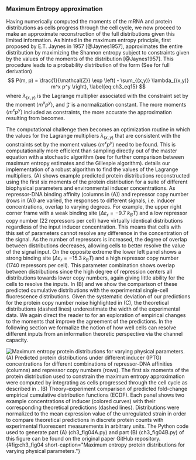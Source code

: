 ### Maximum Entropy approximation

Having numerically computed the moments of the mRNA and protein distributions as
cells progress through the cell cycle, we now proceed to make an approximate
reconstruction of the full distributions given this limited information. As
hinted in the maximum entropy principle, first proposed by E.T. Jaynes in 1957
[@Jaynes1957], approximates the entire distribution by maximizing the Shannon
entropy subject to constraints given by the values of the moments of the
distribution [@Jaynes1957]. This procedure leads to a probability distribution
of the form (See for full derivation)
$$
P(m, p) = \frac{1}{\mathcal{Z}} \exp
\left( - \sum_{(x,y)} \lambda_{(x,y)} m^x p^y \right), 
\label{eq:ch3_eq15}
$$
where $\lambda_{(x,y)}$ is the Lagrange multiplier associated with the
constraint set by the moment $\langle m^x p^y \rangle$, and $\mathcal{Z}$ is a
normalization constant. The more moments $\langle m^x p^y \rangle$ included as
constraints, the more accurate the approximation resulting from becomes.

The computational challenge then becomes an optimization routine in which the
values for the Lagrange multipliers $\lambda_{(x,y)}$ that are consistent with
the constraints set by the moment values $\langle m^x p^y \rangle$ need to be
found. This is computationally more efficient than sampling directly out of the
master equation with a stochastic algorithm (see for further comparison between
maximum entropy estimates and the Gillespie algorithm). details our
implementation of a robust algorithm to find the values of the Lagrange
multipliers. (A) shows example predicted protein distributions reconstructed
using the first six moments of the protein distribution for a suite of different
biophysical parameters and environmental inducer concentrations. As
repressor-DNA binding affinity (columns in (A)) and repressor copy number (rows
in (A)) are varied, the responses to different signals, i.e. inducer
concentrations, overlap to varying degrees. For example, the upper right corner
frame with a weak binding site ($\Delta\varepsilon_r = -9.7 \; k_BT$) and a low
repressor copy number (22 repressors per cell) have virtually identical
distributions regardless of the input inducer concentration. This means that
cells with this set of parameters cannot resolve any difference in the
concentration of the signal. As the number of repressors is increased, the
degree of overlap between distributions decreases, allowing cells to better
resolve the value of the signal input. On the opposite extreme the lower left
panel shows a strong binding site ($\Delta\varepsilon_r = -15.3 \; k_BT$) and a
high repressor copy number (1740 repressors per cell). This parameter
combination shows overlap between distributions since the high degree of
repression centers all distributions towards lower copy numbers, again giving
little ability for the cells to resolve the inputs. In (B) and we show the
comparison of these predicted cumulative distributions with the experimental
single-cell fluorescence distributions. Given the systematic deviation of our
predictions for the protein copy number noise highlighted in (C), the
theoretical distributions (dashed lines) underestimate the width of the
experimental data. We again direct the reader to for an exploration of empirical
changes to the moments that improve the agreement of the predictions. In the
following section we formalize the notion of how well cells can resolve
different inputs from an information theoretic perspective via the channel
capacity.

![**Maximum entropy protein distributions for varying physical parameters.** (A)
Predicted protein distributions under different inducer (IPTG) concentrations
for different combinations of repressor-DNA affinities (columns) and repressor
copy numbers (rows). The first six moments of the protein distribution used to
constrain the maximum entropy approximation were computed by integrating as
cells progressed through the cell cycle as described in . (B) Theory-experiment
comparison of predicted fold-change empirical cumulative distribution functions
(ECDF). Each panel shows two example concentrations of inducer (colored curves)
with their corresponding theoretical predictions (dashed lines). Distributions
were normalized to the mean expression value of the unregulated strain in order
to compare theoretical predictions in discrete protein counts with experimental
fluorescent measurements in arbitrary units. The Python code used to generate
part (A)
[(`ch3_fig04A.py`)](https://github.com/RPGroup-PBoC/chann_cap/blob/master/src/figs/fig04A.py)
and part (B)
[(`ch3_fig04B.py`)](https://github.com/RPGroup-PBoC/chann_cap/blob/master/src/figs/fig04B.py)
of this figure can be found on the original paper [GitHub
repository.](https://github.com/RPGroup-PBoC/chann_cap)](ch3_fig04){#fig:ch3_fig04
short-caption="Maximum entropy protein distributions for varying physical
parameters."}
